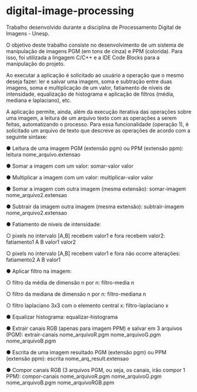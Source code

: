 # digital-image-processing
Trabalho desenvolvido durante a disciplina de Processamento Digital de Imagens - Unesp. 

O objetivo deste trabalho consiste no desenvolvimento de um sistema de manipulação de imagens PGM (em tons de cinza) e PPM (colorida). Para isso, foi utilizada a lingagem C/C++ e a IDE Code Blocks para a manipulação do projeto.

Ao executar a aplicação é solicitado ao usuário a operação que o mesmo deseja fazer: ler e salvar uma imagem, soma e subtração entre duas imagens, soma e multiplicação de um valor, fatiamento de níveis de intensidade, equalização de histograma e aplicação de filtros (média, mediana e laplaciano), etc.

A aplicação permite, ainda, além da execução iterativa das operações sobre uma imagem, a leitura de um arquivo texto com as operações a serem feitas, automatizando o processo. Para essa funcionalidade (operação 1), é solicitado um arquivo de texto que descreve as operações de acordo com a seguinte sintaxe:

● Leitura de uma imagem PGM (extensão pgm) ou PPM (extensão ppm): leitura nome_arquivo.extensao

● Somar a imagem com um valor: somar-valor valor

● Multiplicar a imagem com um valor: multiplicar-valor valor

● Somar a imagem com outra imagem (mesma extensão): somar-imagem nome_arquivo2.extensao

● Subtrair da imagem outra imagem (mesma extensão): subtrair-imagem nome_arquivo2.extensao

● Fatiamento de níveis de intensidade:

  ○ pixels no intervalo [A,B] recebem valor1 e fora recebem valor2: fatiamento1 A B valor1 valor2

  ○ pixels no intervalo [A,B] recebem valor1 e fora não ocorre alterações: fatiamento2 A B valor1

● Aplicar filtro na imagem:

  ○ filtro da média de dimensão n por n: filtro-media n
  
  ○ filtro da mediana de dimensão n por n: filtro-mediana n
  
  ○ filtro laplaciano 3x3 com o elemento central x: filtro-laplaciano x

● Equalizar histograma: equalizar-histograma

● Extrair canais RGB (apenas para imagem PPM) e salvar em 3 arquivos (PGM): extrair-canais nome_arquivoR.pgm nome_arquivoG.pgm nome_arquivoB.pgm

● Escrita de uma imagem resultado PGM (extensão pgm) ou PPM (extensão ppm): escrita nome_arq_result.extensao

● Compor canais RGB (3 arquivos PGM, ou seja, os canais, irão compor 1 PPM): compor-canais nome_arquivoR.pgm nome_arquivoG.pgm nome_arquivoB.pgm nome_arquivoRGB.ppm
